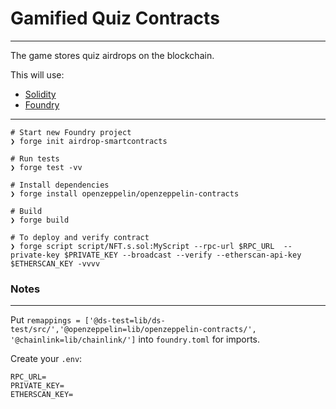 # Gamified Quiz Contracts
---
The game stores quiz airdrops on the blockchain. 

This will use:
* [Solidity](https://docs.soliditylang.org/)
* [Foundry](https://github.com/foundry-rs/foundry)

---
```
# Start new Foundry project
❯ forge init airdrop-smartcontracts

# Run tests
❯ forge test -vv

# Install dependencies
❯ forge install openzeppelin/openzeppelin-contracts

# Build
❯ forge build

# To deploy and verify contract
❯ forge script script/NFT.s.sol:MyScript --rpc-url $RPC_URL  --private-key $PRIVATE_KEY --broadcast --verify --etherscan-api-key $ETHERSCAN_KEY -vvvv
```

### Notes
---

Put `remappings = ['@ds-test=lib/ds-test/src/','@openzeppelin=lib/openzeppelin-contracts/', '@chainlink=lib/chainlink/']` into `foundry.toml` for imports.

Create your `.env`:
```
RPC_URL=
PRIVATE_KEY=
ETHERSCAN_KEY=
```

